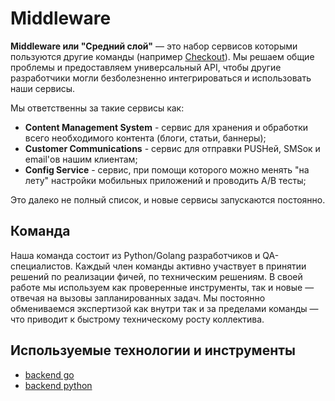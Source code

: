 # Middleware

**Middleware или "Средний слой"** — это набор сервисов которыми пользуются другие команды (например [Checkout](checkout.md)). Мы решаем общие проблемы и предоставляем универсальный API, чтобы другие разработчики могли безболезненно интегрироваться и использовать наши сервисы.

Мы ответственны за такие сервисы как:

* **Content Management System** - сервис для хранения и обработки всего необходимого контента (блоги, статьи, баннеры);
* **Customer Communications** - сервис для отправки PUSHей, SMSок и email'ов нашим клиентам;
* **Config Service** - сервис, при помощи которого можно менять "на лету" настройки мобильных приложений и проводить A/B тесты;

Это далеко не полный список, и новые сервисы запускаются постоянно.

## Команда

Наша команда состоит из Python/Golang разработчиков и QA-специалистов. Каждый член команды активно участвует в принятии решений по реализации фичей, по техническим решениям. В своей работе мы используем как проверенные инструменты, так и новые — отвечая на вызовы запланированных задач. Мы постоянно обмениваемся экспертизой как внутри так и за пределами команды — что приводит к быстрому техническому росту коллектива.

## Используемые технологии и инструменты

* [backend go](tech/golang.md)
* [backend python](tech/python.md)
